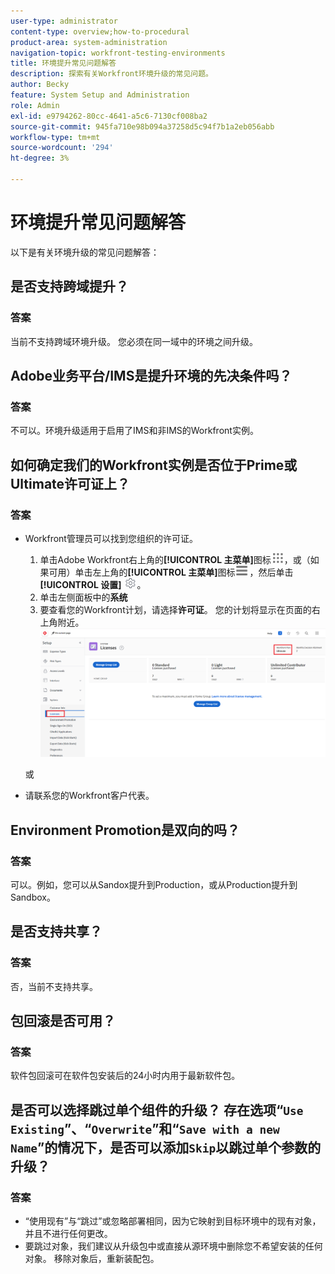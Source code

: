 ```yaml
---
user-type: administrator
content-type: overview;how-to-procedural
product-area: system-administration
navigation-topic: workfront-testing-environments
title: 环境提升常见问题解答
description: 探索有关Workfront环境升级的常见问题。
author: Becky
feature: System Setup and Administration
role: Admin
exl-id: e9794262-80cc-4641-a5c6-7130cf008ba2
source-git-commit: 945fa710e98b094a37258d5c94f7b1a2eb056abb
workflow-type: tm+mt
source-wordcount: '294'
ht-degree: 3%

---
```


# 环境提升常见问题解答

以下是有关环境升级的常见问题解答：

## 是否支持跨域提升？

### 答案

当前不支持跨域环境升级。 您必须在同一域中的环境之间升级。

## Adobe业务平台/IMS是提升环境的先决条件吗？

### 答案

不可以。环境升级适用于启用了IMS和非IMS的Workfront实例。

## 如何确定我们的Workfront实例是否位于Prime或Ultimate许可证上？

### 答案

* Workfront管理员可以找到您组织的许可证。

   1. 单击Adobe Workfront右上角的&#x200B;**[!UICONTROL 主菜单]**&#x200B;图标![主菜单](/help/_includes/assets/main-menu-icon.png)，或（如果可用）单击左上角的&#x200B;**[!UICONTROL 主菜单]**&#x200B;图标![主菜单](/help/_includes/assets/main-menu-icon-left-nav.png)，然后单击&#x200B;**[!UICONTROL 设置]** ![设置图标](/help/_includes/assets/gear-icon-setup.png)。
   1. 单击左侧面板中的&#x200B;**系统**
   1. 要查看您的Workfront计划，请选择&#x200B;**许可证**。
您的计划将显示在页面的右上角附近。
      ![查找计划](assets/locate-plan.png)

  或
* 请联系您的Workfront客户代表。

## Environment Promotion是双向的吗？

### 答案

可以。例如，您可以从Sandox提升到Production，或从Production提升到Sandbox。

## 是否支持共享？

### 答案

否，当前不支持共享。

## 包回滚是否可用？

### 答案

软件包回滚可在软件包安装后的24小时内用于最新软件包。

## 是否可以选择跳过单个组件的升级？ 存在选项“`Use Existing`”、“`Overwrite`”和“`Save with a new Name`”的情况下，是否可以添加`Skip`以跳过单个参数的升级？

### 答案

* “使用现有”与“跳过”或忽略部署相同，因为它映射到目标环境中的现有对象，并且不进行任何更改。
* 要跳过对象，我们建议从升级包中或直接从源环境中删除您不希望安装的任何对象。 移除对象后，重新装配包。
